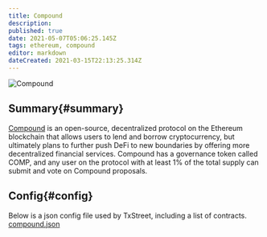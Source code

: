 ```yaml
---
title: Compound
description: 
published: true
date: 2021-05-07T05:06:25.145Z
tags: ethereum, compound
editor: markdown
dateCreated: 2021-03-15T22:13:25.314Z
---
```


![Compound](https://txstreet.com/static/img/singles/house_logos/compound.png)

## Summary{#summary}

[Compound](https://compound.finance/) is an open-source, decentralized protocol on the Ethereum blockchain that allows users to lend and borrow cryptocurrency, but ultimately plans to further push DeFi to new boundaries by offering more decentralized financial services. Compound has a governance token called COMP, and any user on the protocol with at least 1% of the total supply can submit and vote on Compound proposals.

## Config{#config}

Below is a json config file used by TxStreet, including a list of contracts.
[compound.json](/ethereum/houses/compound.json)